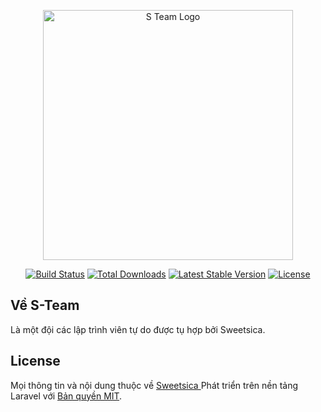 <p align="center"><a href="https://sweetsica.com" target="_blank"><img src="https://sweetsica.com/S-Team-logo.png" width="400" alt="S Team Logo"></a></p>

<p align="center">
<a href="#"><img src="https://github.com/laravel/framework/workflows/tests/badge.svg" alt="Build Status"></a>
<a href="#"><img src="https://img.shields.io/packagist/dt/laravel/framework" alt="Total Downloads"></a>
<a href="#"><img src="https://img.shields.io/packagist/v/laravel/framework" alt="Latest Stable Version"></a>
<a href="#"><img src="https://img.shields.io/packagist/l/laravel/framework" alt="License"></a>
</p>

## Về S-Team

Là một đội các lập trình viên tự do được tụ hợp bởi Sweetsica. 


## License

Mọi thông tin và nội dung thuộc về <a href="https://github.com/sweetsica">Sweetsica </a>
Phát triển trên nền tảng Laravel với [Bản quyền MIT](https://opensource.org/licenses/MIT).
